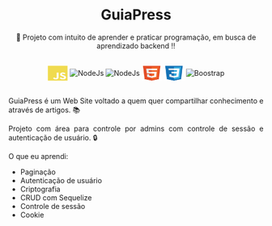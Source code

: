 <h1 align="center">
    GuiaPress
</h1>
<p align="center">
    🚀 Projeto com intuito de aprender e praticar programação, em busca de aprendizado backend !!
</p>
<div style="display: inline_block" align="center"><br>
  <img align="center" alt="Js" height="30" width="40" src="https://raw.githubusercontent.com/devicons/devicon/master/icons/javascript/javascript-plain.svg">
  <img align="center" alt="NodeJs" height="30" width="40" src="https://cdn.jsdelivr.net/gh/devicons/devicon/icons/nodejs/nodejs-plain.svg">
  <img align="center" alt="NodeJs" height="30" width="40" src="https://cdn.jsdelivr.net/gh/devicons/devicon/icons/mysql/mysql-original.svg">
  <img align="center" alt="HTML" height="30" width="40" src="https://raw.githubusercontent.com/devicons/devicon/master/icons/html5/html5-original.svg">
  <img align="center" alt="CSS" height="30" width="40" src="https://raw.githubusercontent.com/devicons/devicon/master/icons/css3/css3-original.svg">
    <img align="center" alt="Boostrap" height="30" width="40" src="https://cdn.jsdelivr.net/gh/devicons/devicon/icons/bootstrap/bootstrap-plain-wordmark.svg">
</div>
<br>
<p align="justify">
    GuiaPress é um Web Site voltado a quem quer compartilhar conhecimento e através de artigos. 📚
</p>
<p align="justify">
    Projeto com área para controle por admins com controle de sessão e autenticação de usuário. 🔒
</p>
<p>
    O que eu aprendi:        
</p>
<ul>
    <li>
        Paginação
    </li>
    <li>
        Autenticação de usuário
    </li>
    <li>
        Criptografia
    </li>
    <li>
        CRUD com Sequelize
    </li>
    <li>
        Controle de sessão
    </li>
    <li>
        Cookie
    </li>
</ul>
